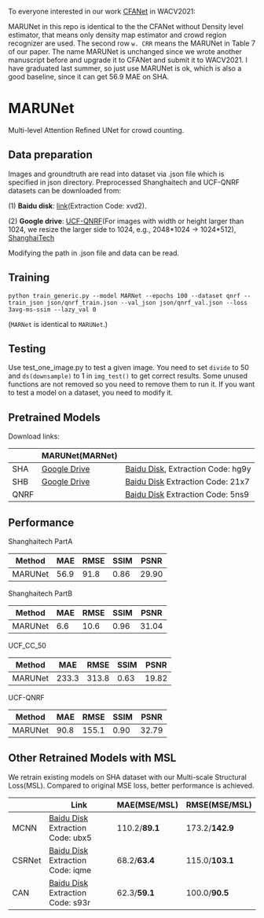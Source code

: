 ﻿
To everyone interested in our work [CFANet](https://openaccess.thecvf.com/content/WACV2021/html/Rong_Coarse-_and_Fine-Grained_Attention_Network_With_Background-Aware_Loss_for_Crowd_WACV_2021_paper.html) in WACV2021:

MARUNet in this repo is identical to the the CFANet without Density level estimator, that means only density map estimator and crowd region recognizer are used. The second row `w. CRR` means the MARUNet in Table 7 of our paper. The name MARUNet is unchanged since we wrote another manuscript before and upgrade it to CFANet and submit it to WACV2021. I have graduated last summer, so just use MARUNet is ok, which is also a good baseline, since it can get 56.9 MAE on SHA. 

# MARUNet

Multi-level Attention Refined UNet for crowd counting.

## Data preparation

Images and groundtruth are read into dataset via .json file which is specified in json directory. Preprocessed Shanghaitech and UCF-QNRF datasets can be downloaded from:

(1) **Baidu disk**: [link](https://pan.baidu.com/s/1S3dstjZ6JyxceQ4mccj77w)(Extraction Code: xvd2). 

(2) **Google drive**: [UCF-QNRF](https://drive.google.com/file/d/1lju4G1Da61ddXR-FQw-zOIe6cCsGg0OL/view?usp=sharing)(For images with width or height larger than 1024, we resize the larger side to 1024, e.g., 2048\*1024 -> 1024\*512), [ShanghaiTech](https://drive.google.com/file/d/1k1BOb-0wGO8PYt6_GVsof_Ne3udft0bG/view?usp=sharing)

Modifying the path in .json file and data can be read.

## Training

```python train_generic.py --model MARNet --epochs 100 --dataset qnrf --train_json json/qnrf_train.json --val_json json/qnrf_val.json --loss 3avg-ms-ssim --lazy_val 0```

(`MARNet` is identical to `MARUNet`.)

## Testing

Use test_one_image.py to test a given image. You need to set `divide` to 50 and `ds(downsample)` to 1 in `img_test()` to get correct results. Some unused functions are not removed so you need to remove them to run it. If you want to test a model on a dataset, you need to modify it.

## Pretrained Models

Download links:

||MARUNet(MARNet)||
|-|-|-|
|SHA|[Google Drive](https://drive.google.com/file/d/12CKLhSkNPwCpSu0WwfQa-WGHMd4RXhlb/view?usp=sharing)|[Baidu Disk](https://pan.baidu.com/s/1ovKkAayigImwiIMmMYquLw), Extraction Code: hg9y|
|SHB|[Google Drive](https://drive.google.com/file/d/1O7Yk3bbXPXUkTKPBP73j5q9v-ZCCHTIe/view?usp=sharing)|[Baidu Disk](https://pan.baidu.com/s/1ApbLPYsA1bKq3DaJczkBeQ) Extraction Code: 21x7|
|QNRF||[Baidu Disk](https://pan.baidu.com/s/1SZIkroUG9Wr0Jo09bqf2dw) Extraction Code: 5ns9|

## Performance

Shanghaitech PartA

|Method|MAE|RMSE|SSIM|PSNR|
|--|--|--|--|--|
|MARUNet|56.9|91.8|0.86|29.90|

Shanghaitech PartB

|Method|MAE|RMSE|SSIM|PSNR|
|--|--|--|--|--|
|MARUNet|6.6|10.6|0.96|31.04|

UCF_CC_50

|Method|MAE|RMSE|SSIM|PSNR|
|--|--|--|--|--|
|MARUNet|233.3|313.8|0.63|19.82|

UCF-QNRF

|Method|MAE|RMSE|SSIM|PSNR|
|--|--|--|--|--|
|MARUNet|90.8|155.1|0.90|32.79|

## Other Retrained Models with MSL

We retrain existing models on SHA dataset with our Multi-scale Structural Loss(MSL). Compared to original MSE loss, better performance is achieved.

||Link|MAE(MSE/MSL)|RMSE(MSE/MSL)|
|-|-|-|-|
|MCNN|[Baidu Disk](https://pan.baidu.com/s/1qk69OX3OIRgOqVaQ9QWICA) Extraction Code: ubx5|110.2/**89.1**|173.2/**142.9**|
|CSRNet|[Baidu Disk](https://pan.baidu.com/s/1K38a3suPZlJNMoio7_s-qg) Extraction Code: iqme|68.2/**63.4**|115.0/**103.1**|
|CAN|[Baidu Disk](https://pan.baidu.com/s/1CjMQnC7371dT1_zhOYG3Qg) Extraction Code: s93r|62.3/**59.1**|100.0/**90.5**|
